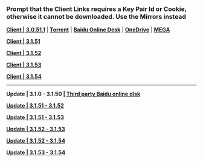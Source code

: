### Prompt that the Client Links requires a Key Pair Id or Cookie, otherwise it cannot be downloaded. Use the Mirrors instead

**[Client | 3.0.51.1](https://osbetadownload.yuanshen.com/client_app/download/beta_pc/20220927134823_kEQbFJShHBdJLxNz/GenshinImpact_3.0.51.1_beta.zip)** | **[Torrent](https://cdn.discordapp.com/attachments/997566696137175144/1026770358478577704/GenshinImpact_3.0.51.1_beta.torrent)** | **[Baidu Online Desk](https://pan.baidu.com/s/1p3GmKm-y0exs18V5lYvd-g?pwd=c0ft)** | **[OneDrive](https://moefox-my.sharepoint.com/:f:/g/personal/admin_moefox_onmicrosoft_com/Ek-WJCoLx31NkB_xOGSFuegB5_mxJQpW-atwhYKkRWETfg?e=cYEUXD)** | **[MEGA](https://mega.nz/folder/XiwgBCTK#QbUlw7Bm12jjbcZ-UWbLbg)** 

**[Client | 3.1.51](https://osbetadownload.yuanshen.com/client_app/download/beta_pc/20220927134823_kEQbFJShHBdJLxNz/GenshinImpact_3.1.51_beta.zip)**

**[Client | 3.1.52](https://osbetadownload.yuanshen.com/client_app/download/beta_pc/20220930115455_RqieAl1LEJPkePL5/GenshinImpact_3.1.52_beta.zip)**

**[Client | 3.1.53](https://osbetadownload.yuanshen.com/client_app/download/beta_pc/20221010110132_4w3UFor4kaeXQ0IL/GenshinImpact_3.1.53_beta.zip)**

**[Client | 3.1.54](https://osbetadownload.yuanshen.com/client_app/download/beta_pc/20221013113416_TmRxsaMal5CyTtMF/GenshinImpact_3.1.54_beta.zip)**

---

**Update | 3.1.0 - 3.1.50 | [Third party Baidu online disk](bing.com/)**

**[Update | 3.1.51 - 3.1.52](https://osbetadownload.yuanshen.com/client_app/beta_update/private/hk4e_global/36/game_3.1.51_3.1.52_hdiff_tcRkLIu75JfKmQMj.zip)**

**[Update | 3.1.51 - 3.1.53](https://osbetadownload.yuanshen.com/client_app/beta_update/private/hk4e_global/36/game_3.1.51_3.1.53_hdiff_EclUqByjXFMALKs3.zip)**

**[Update | 3.1.52 - 3.1.53](https://osbetadownload.yuanshen.com/client_app/beta_update/private/hk4e_global/36/game_3.1.52_3.1.53_hdiff_1opxJ6nD2LNAiqd5.zip)**

**[Update | 3.1.52 - 3.1.54](https://osbetadownload.yuanshen.com/client_app/beta_update/private/hk4e_global/36/game_3.1.52_3.1.54_hdiff_WGXxcUZiqQCLIYVO.zip)**

**[Update | 3.1.53 - 3.1.54](https://osbetadownload.yuanshen.com/client_app/beta_update/private/hk4e_global/36/game_3.1.53_3.1.54_hdiff_sK3eupLTYqyMQSaC.zip)**
